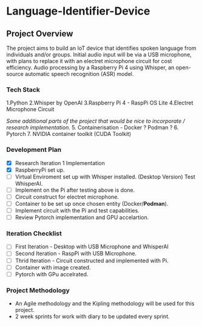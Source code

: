 # Language-Identifier-Device

 ## Project Overview
The project aims to build an IoT device that identifies spoken language from individuals and/or groups. Initial audio input will be via a USB microphone, with plans to replace it with an electret microphone circuit for cost efficiency. Audio processing by a Raspberry Pi 4 using Whisper, an open-source automatic speech recognition (ASR) model.

### Tech Stack
1.Python
2.Whisper by OpenAI
3.Raspberry Pi 4 - RaspPi OS Lite
4.Electret Microphone Circuit

*Some additional parts of the project that would be nice to incorporate / research implementation.*
5. Containerisation - Docker ? Podman ?
6. Pytorch
7. NVIDIA container toolkit (CUDA Toolkit)

### Development Plan
- [x] Research Iteration 1 Implementation
- [x] RaspberryPi set up.
- [ ] Virtual Enviroment set up with Whisper installed. (Desktop Version) Test WhisperAI.
- [ ] Implement on the Pi after testing above is done.
- [ ] Circuit construct for electret microphone.
- [ ] Container to be set up once chosen entity (Docker/**Podman**).
- [ ] Implement circuit with the Pi and test capabilities.
- [ ] Review Pytorch implementation and GPU accelartion.

### Iteration Checklist
- [ ] First Iteration - Desktop with USB Microphone and WhisperAI
- [ ] Second Iteration - RaspPi with USB Microphone.
- [ ] Thrid Iteration - Circuit constructed and implemented with Pi.
- [ ] Container with image created.
- [ ] Pytorch with GPu accelrated.

### Project Methodology 
- An Agile methodology and the Kipling methodology will be used for this project.
- 2 week sprints for work with diary to be updated every sprint.
